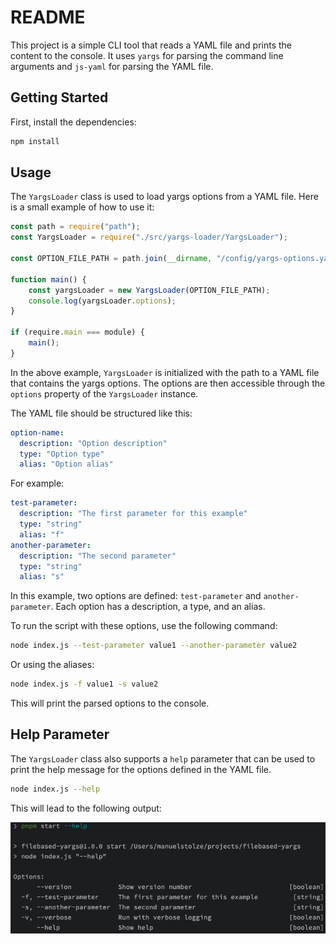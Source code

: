 # README

This project is a simple CLI tool that reads a YAML file and prints the content to the console. It uses `yargs` for parsing the command line arguments and `js-yaml` for parsing the YAML file.

## Getting Started

First, install the dependencies:

```bash
npm install
```

## Usage

The `YargsLoader` class is used to load yargs options from a YAML file. Here is a small example of how to use it:

```javascript
const path = require("path");
const YargsLoader = require("./src/yargs-loader/YargsLoader");

const OPTION_FILE_PATH = path.join(__dirname, "/config/yargs-options.yaml");

function main() {
    const yargsLoader = new YargsLoader(OPTION_FILE_PATH);
    console.log(yargsLoader.options);
}

if (require.main === module) {
    main();
}
```

In the above example, `YargsLoader` is initialized with the path to a YAML file that contains the yargs options. The options are then accessible through the `options` property of the `YargsLoader` instance.

The YAML file should be structured like this:

```yaml
option-name:
  description: "Option description"
  type: "Option type"
  alias: "Option alias"
```

For example:

```yaml
test-parameter:
  description: "The first parameter for this example"
  type: "string"
  alias: "f"
another-parameter:
  description: "The second parameter"
  type: "string"
  alias: "s"
```

In this example, two options are defined: `test-parameter` and `another-parameter`. Each option has a description, a type, and an alias.

To run the script with these options, use the following command:

```bash
node index.js --test-parameter value1 --another-parameter value2
```

Or using the aliases:

```bash
node index.js -f value1 -s value2
```

This will print the parsed options to the console.

## Help Parameter

The `YargsLoader` class also supports a `help` parameter that can be used to print the help message for the options defined in the YAML file. 

```bash
node index.js --help
```

This will lead to the following output:

![Screenshot of the help message](./docs/images/help-message.png)
